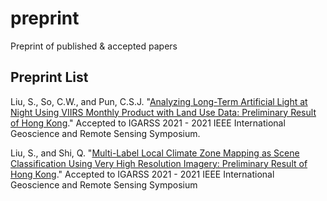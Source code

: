 # preprint
Preprint of published &amp; accepted papers

## Preprint List
Liu, S., So, C.W., and Pun, C.S.J. "[Analyzing Long-Term Artificial Light at Night Using VIIRS Monthly Product with Land Use Data: Preliminary Result of Hong Kong](https://sjliu.me/paper/viirsMonthlyHKigarss2021.pdf)." Accepted to IGARSS 2021 - 2021 IEEE International Geoscience and Remote Sensing Symposium.

Liu, S., and Shi, Q. "[Multi-Label Local Climate Zone Mapping as Scene Classification Using
Very High Resolution Imagery: Preliminary Result of Hong Kong](https://sjliu.me/paper/multiLabelLCZigarss2021.pdf)." Accepted to IGARSS 2021 - 2021 IEEE International Geoscience and Remote Sensing Symposium
